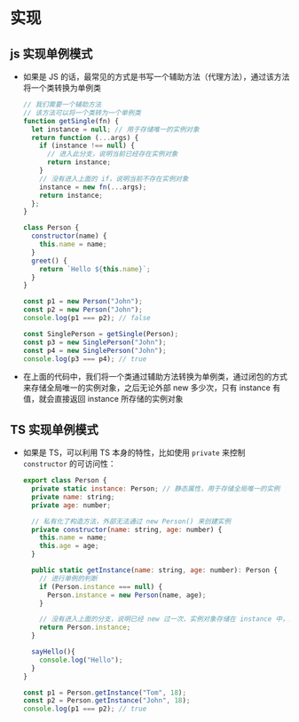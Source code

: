 # 实现

## js 实现单例模式

+ 如果是 JS 的话，最常见的方式是书写一个辅助方法（代理方法），通过该方法将一个类转换为单例类

  ```js
  // 我们需要一个辅助方法
  // 该方法可以将一个类转为一个单例类
  function getSingle(fn) {
    let instance = null; // 用于存储唯一的实例对象
    return function (...args) {
      if (instance !== null) {
        // 进入此分支，说明当前已经存在实例对象
        return instance;
      }
      // 没有进入上面的 if，说明当前不存在实例对象
      instance = new fn(...args);
      return instance;
    };
  }

  class Person {
    constructor(name) {
      this.name = name;
    }
    greet() {
      return `Hello ${this.name}`;
    }
  }

  const p1 = new Person("John");
  const p2 = new Person("John");
  console.log(p1 === p2); // false

  const SinglePerson = getSingle(Person);
  const p3 = new SinglePerson("John");
  const p4 = new SinglePerson("John");
  console.log(p3 === p4); // true
  ```

+ 在上面的代码中，我们将一个类通过辅助方法转换为单例类，通过闭包的方式来存储全局唯一的实例对象，之后无论外部 new 多少次，只有 instance 有值，就会直接返回 instance 所存储的实例对象

## TS 实现单例模式

+ 如果是 TS，可以利用 TS 本身的特性，比如使用 `private` 来控制 `constructor` 的可访问性：

  ```js
  export class Person {
    private static instance: Person; // 静态属性，用于存储全局唯一的实例
    private name: string;
    private age: number;

    // 私有化了构造方法，外部无法通过 new Person() 来创建实例
    private constructor(name: string, age: number) {
      this.name = name;
      this.age = age;
    }

    public static getInstance(name: string, age: number): Person {
      // 进行单例的判断
      if (Person.instance === null) {
        Person.instance = new Person(name, age);
      }

      // 没有进入上面的分支，说明已经 new 过一次，实例对象存储在 instance 中，直接返回即可
      return Person.instance;
    }

    sayHello(){
      console.log("Hello");
    }
  }

  const p1 = Person.getInstance("Tom", 18);
  const p2 = Person.getInstance("John", 18);
  console.log(p1 === p2); // true
  ```

